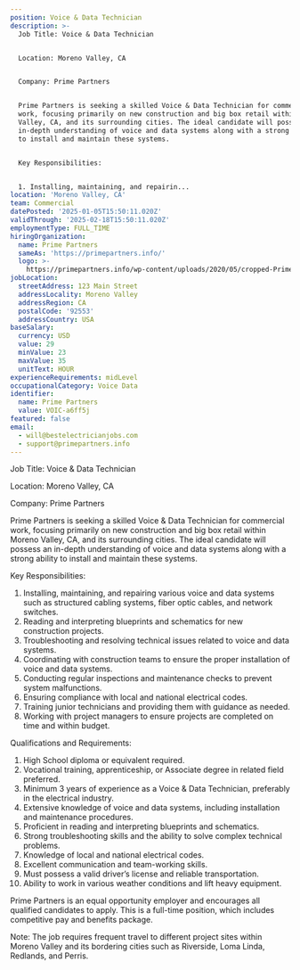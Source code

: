 ```yaml
---
position: Voice & Data Technician
description: >-
  Job Title: Voice & Data Technician


  Location: Moreno Valley, CA


  Company: Prime Partners


  Prime Partners is seeking a skilled Voice & Data Technician for commercial
  work, focusing primarily on new construction and big box retail within Moreno
  Valley, CA, and its surrounding cities. The ideal candidate will possess an
  in-depth understanding of voice and data systems along with a strong ability
  to install and maintain these systems. 


  Key Responsibilities:


  1. Installing, maintaining, and repairin...
location: 'Moreno Valley, CA'
team: Commercial
datePosted: '2025-01-05T15:50:11.020Z'
validThrough: '2025-02-18T15:50:11.020Z'
employmentType: FULL_TIME
hiringOrganization:
  name: Prime Partners
  sameAs: 'https://primepartners.info/'
  logo: >-
    https://primepartners.info/wp-content/uploads/2020/05/cropped-Prime-Partners-Logo-NO-BG-1-1.png
jobLocation:
  streetAddress: 123 Main Street
  addressLocality: Moreno Valley
  addressRegion: CA
  postalCode: '92553'
  addressCountry: USA
baseSalary:
  currency: USD
  value: 29
  minValue: 23
  maxValue: 35
  unitText: HOUR
experienceRequirements: midLevel
occupationalCategory: Voice Data
identifier:
  name: Prime Partners
  value: VOIC-a6ff5j
featured: false
email:
  - will@bestelectricianjobs.com
  - support@primepartners.info
---
```




Job Title: Voice & Data Technician

Location: Moreno Valley, CA

Company: Prime Partners

Prime Partners is seeking a skilled Voice & Data Technician for commercial work, focusing primarily on new construction and big box retail within Moreno Valley, CA, and its surrounding cities. The ideal candidate will possess an in-depth understanding of voice and data systems along with a strong ability to install and maintain these systems. 

Key Responsibilities:

1. Installing, maintaining, and repairing various voice and data systems such as structured cabling systems, fiber optic cables, and network switches.
2. Reading and interpreting blueprints and schematics for new construction projects.
3. Troubleshooting and resolving technical issues related to voice and data systems.
4. Coordinating with construction teams to ensure the proper installation of voice and data systems.
5. Conducting regular inspections and maintenance checks to prevent system malfunctions.
6. Ensuring compliance with local and national electrical codes.
7. Training junior technicians and providing them with guidance as needed.
8. Working with project managers to ensure projects are completed on time and within budget.

Qualifications and Requirements:

1. High School diploma or equivalent required. 
2. Vocational training, apprenticeship, or Associate degree in related field preferred.
3. Minimum 3 years of experience as a Voice & Data Technician, preferably in the electrical industry.
4. Extensive knowledge of voice and data systems, including installation and maintenance procedures.
5. Proficient in reading and interpreting blueprints and schematics.
6. Strong troubleshooting skills and the ability to solve complex technical problems.
7. Knowledge of local and national electrical codes.
8. Excellent communication and team-working skills.
9. Must possess a valid driver’s license and reliable transportation.
10. Ability to work in various weather conditions and lift heavy equipment.

Prime Partners is an equal opportunity employer and encourages all qualified candidates to apply. This is a full-time position, which includes competitive pay and benefits package. 

Note: The job requires frequent travel to different project sites within Moreno Valley and its bordering cities such as Riverside, Loma Linda, Redlands, and Perris.
